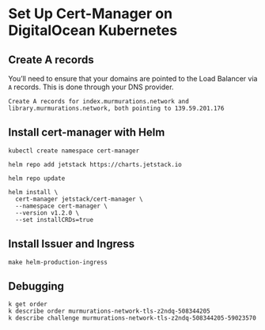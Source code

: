 # Set Up Cert-Manager on DigitalOcean Kubernetes

## Create A records

You’ll need to ensure that your domains are pointed to the Load Balancer via `A` records. This is done through your DNS provider.

```
Create A records for index.murmurations.network and library.murmurations.network, both pointing to 139.59.201.176
```

## Install cert-manager with Helm

```
kubectl create namespace cert-manager

helm repo add jetstack https://charts.jetstack.io

helm repo update

helm install \
  cert-manager jetstack/cert-manager \
  --namespace cert-manager \
  --version v1.2.0 \
  --set installCRDs=true
```

## Install Issuer and Ingress

```
make helm-production-ingress
```

## Debugging

```
k get order
k describe order murmurations-network-tls-z2ndq-508344205
k describe challenge murmurations-network-tls-z2ndq-508344205-59023570
```
